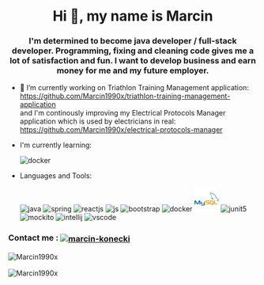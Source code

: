 
<h1 align="center">Hi 👋, my name is Marcin</h1>
<h3 align="center">I'm determined to become java developer / full-stack developer. 
  Programming, fixing and cleaning code gives me a lot of satisfaction and fun.
I want to develop business and earn money for me and my future employer. </h3>


- 🔭 I’m currently working on Triathlon Training Management application: <br>
  https://github.com/Marcin1990x/triathlon-training-management-application <br>
and I'm continously improving my Electrical Protocols Manager application which is used by electricians in real: <br>
  https://github.com/Marcin1990x/electrical-protocols-manager
  
- I'm currently learning:
  
    <img src="https://cdn4.iconfinder.com/data/icons/logos-and-brands/512/97_Docker_logo_logos-512.png" alt="docker" width="50" height="50"/>

- Languages and Tools:
  
    <p align="left">
        <img src="https://ultimateqa.com/wp-content/uploads/2020/12/Java-logo-icon-1.png" alt="java" width="80" height="50"/> 
        <img src="https://e4developer.com/wp-content/uploads/2018/01/spring-boot.png" alt="spring" width="90" height="50"/> 
        <img src="https://faq.o2switch.fr/_media/tuto-rapide/o2switch-deployer-react.js.png" alt="reactjs" width="" height="50"/>
        <img src="https://jaki-jezyk-programowania.pl/img/technologies/javascript.png" alt="js" width="" height="50"/>
        <img src="https://getbootstrap.com/docs/5.3/assets/brand/bootstrap-logo-shadow.png" alt="bootstrap" width="" height="50"/>
        <img src="https://cdn4.iconfinder.com/data/icons/logos-and-brands/512/97_Docker_logo_logos-512.png" alt="docker" width="" height="50"/>
        <img src="https://raw.githubusercontent.com/devicons/devicon/master/icons/mysql/mysql-original-wordmark.svg" alt="mysql" width="" height="50"/>
        <img src="https://junit.org/junit4/images/junit5-banner.png" alt="junit5" width="" height="50"/>
        <img src="https://javadoc.io/static/org.mockito/mockito-core/1.9.5/org/mockito/logo.jpg" alt="mockito" width="" height="50"/>
        <img src="https://upload.wikimedia.org/wikipedia/commons/thumb/9/9c/IntelliJ_IDEA_Icon.svg/1200px-IntelliJ_IDEA_Icon.svg.png" alt="intellij" width="" height="50"/>
        <img src="https://upload.wikimedia.org/wikipedia/commons/thumb/9/9a/Visual_Studio_Code_1.35_icon.svg/1200px-Visual_Studio_Code_1.35_icon.svg.png" alt="vscode" width="" height="50"/>
    </p>


<h3 align="left">Contact me : <a href="https://www.linkedin.com/in/marcin-konecki" target="blank"><img align="center" src="https://raw.githubusercontent.com/rahuldkjain/github-profile-readme-generator/master/src/images/icons/Social/linked-in-alt.svg" alt="marcin-konecki" height="30" width="40" /></a> </h3>

<p><img align="center" src="https://github-readme-stats.vercel.app/api/top-langs?username=Marcin1990x&show_icons=true&locale=en&layout=compact" alt="Marcin1990x"/></p>

<p><img align="center" src="https://github-readme-streak-stats.herokuapp.com/?user=Marcin1990x&" alt="Marcin1990x"/></p>


